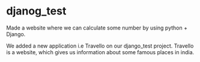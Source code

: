 # djanog_test
Made a website where we can calculate some number by using python + Django. 


We added a new application i.e Travello on our django_test project. Travello is a website, which gives us information about some famous places in india.

